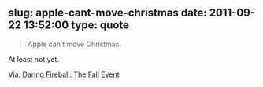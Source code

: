 slug: apple-cant-move-christmas
date: 2011-09-22 13:52:00
type: quote
---

> Apple can’t move Christmas.

At least not yet.

 Via: [Daring Fireball: The Fall Event](http://daringfireball.net/2011/09/fall_event)
